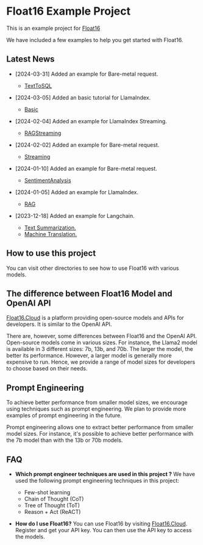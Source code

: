 # Float16 Example Project

This is an example project for [Float16](https://float16.cloud)

We have included a few examples to help you get started with Float16.

## Latest News
- [2024-03-31] Added an example for Bare-metal request.
  - [TextToSQL](https://github.com/vultureprime/Float16-example/tree/main/bare_metal/TextToSQL)

- [2024-03-05] Added an basic tutorial for LlamaIndex.
  - [Basic](https://github.com/vultureprime/Float16-example/tree/main/llamaindex/Basic)

- [2024-02-04] Added an example for LlamaIndex Streaming.
  - [RAGStreaming](https://github.com/vultureprime/Float16-example/tree/main/llamaindex/RAGStreaming)

- [2024-02-02] Added an example for Bare-metal request.
  - [Streaming](https://github.com/vultureprime/Float16-example/tree/main/bare_metal/Streaming)

- [2024-01-10] Added an example for Bare-metal request.
  - [SentimentAnalysis](https://github.com/vultureprime/Float16-example/tree/main/bare_metal/SentimentAnalysis)

- [2024-01-05] Added an example for LlamaIndex.
  - [RAG](https://github.com/vultureprime/Float16-example/tree/main/llamaindex/RAG)
  
- [2023-12-18] Added an example for Langchain.
  - [Text Summarization.](https://github.com/vultureprime/Float16-example/tree/main/langchain/summarize)
  - [Machine Translation.](https://github.com/vultureprime/Float16-example/tree/main/langchain/translation)

## How to use this project
You can visit other directories to see how to use Float16 with various models.

## The difference between Float16 Model and OpenAI API
[Float16.Cloud](https://float16.cloud) is a platform providing open-source models and APIs for developers. It is similar to the OpenAI API.

There are, however, some differences between Float16 and the OpenAI API. Open-source models come in various sizes. For instance, the Llama2 model is available in 3 different sizes: 7b, 13b, and 70b. The larger the model, the better its performance. However, a larger model is generally more expensive to run. Hence, we provide a range of model sizes for developers to choose based on their needs.

## Prompt Engineering
To achieve better performance from smaller model sizes, we encourage using techniques such as prompt engineering. We plan to provide more examples of prompt engineering in the future.

Prompt engineering allows one to extract better performance from smaller model sizes. For instance, it's possible to achieve better performance with the 7b model than with the 13b or 70b models.

## FAQ
- **Which prompt engineer techniques are used in this project ?**
We have used the following prompt engineering techniques in this project:
  - Few-shot learning
  - Chain of Thought (CoT)
  - Tree of Thought (ToT)
  - Reason + Act (ReACT)

- **How do I use Float16?**
You can use Float16 by visiting [Float16.Cloud](https://float16.cloud). Register and get your API key. You can then use the API key to access the models.